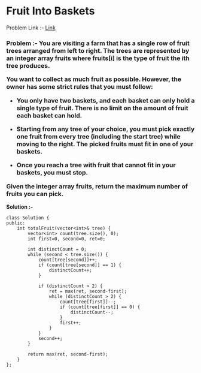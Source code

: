 # Fruit Into Baskets

Problem Link :- [Link](https://leetcode.com/problems/fruit-into-baskets/)

<h3>
Problem :- You are visiting a farm that has a single row of fruit trees arranged from left to right. The trees are represented by an integer array fruits where fruits[i] is the type of fruit the ith tree produces.

You want to collect as much fruit as possible. However, the owner has some strict rules that you must follow:

  * You only have two baskets, and each basket can only hold a single type of fruit. There is no limit on the amount of fruit each basket can hold.
  
  * Starting from any tree of your choice, you must pick exactly one fruit from every tree (including the start tree) while moving to the right. The picked fruits must fit in one of your baskets.
  
  * Once you reach a tree with fruit that cannot fit in your baskets, you must stop.
  
Given the integer array fruits, return the maximum number of fruits you can pick.
</h3>


**Solution :-**

```
class Solution {
public:
    int totalFruit(vector<int>& tree) {
        vector<int> count(tree.size(), 0);
        int first=0, second=0, ret=0;
        
        int distinctCount = 0;
        while (second < tree.size()) {
            count[tree[second]]++;
            if (count[tree[second]] == 1) {
                distinctCount++;
            }
    
            if (distinctCount > 2) {
                ret = max(ret, second-first);
                while (distinctCount > 2) {
                    count[tree[first]]--;
                    if (count[tree[first]] == 0) {
                        distinctCount--;
                    }
                    first++;
                }
            }
            second++;
        }
        
        return max(ret, second-first);
    }
};
```
